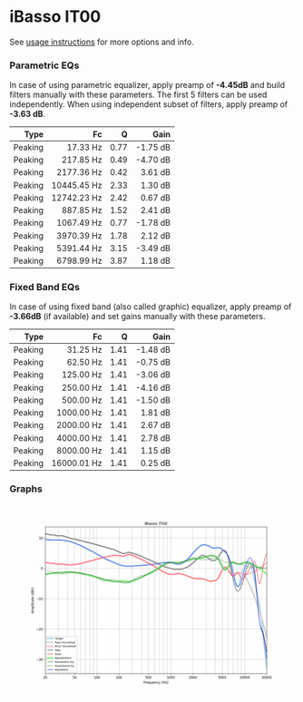 # iBasso IT00
See [usage instructions](https://github.com/jaakkopasanen/AutoEq#usage) for more options and info.

### Parametric EQs
In case of using parametric equalizer, apply preamp of **-4.45dB** and build filters manually
with these parameters. The first 5 filters can be used independently.
When using independent subset of filters, apply preamp of **-3.63 dB**.

| Type    | Fc          |    Q | Gain     |
|--------:|------------:|-----:|---------:|
| Peaking | 17.33 Hz    | 0.77 | -1.75 dB |
| Peaking | 217.85 Hz   | 0.49 | -4.70 dB |
| Peaking | 2177.36 Hz  | 0.42 | 3.61 dB  |
| Peaking | 10445.45 Hz | 2.33 | 1.30 dB  |
| Peaking | 12742.23 Hz | 2.42 | 0.67 dB  |
| Peaking | 887.85 Hz   | 1.52 | 2.41 dB  |
| Peaking | 1067.49 Hz  | 0.77 | -1.78 dB |
| Peaking | 3970.39 Hz  | 1.78 | 2.12 dB  |
| Peaking | 5391.44 Hz  | 3.15 | -3.49 dB |
| Peaking | 6798.99 Hz  | 3.87 | 1.18 dB  |

### Fixed Band EQs
In case of using fixed band (also called graphic) equalizer, apply preamp of **-3.66dB**
(if available) and set gains manually with these parameters.

| Type    | Fc          |    Q | Gain     |
|--------:|------------:|-----:|---------:|
| Peaking | 31.25 Hz    | 1.41 | -1.48 dB |
| Peaking | 62.50 Hz    | 1.41 | -0.75 dB |
| Peaking | 125.00 Hz   | 1.41 | -3.06 dB |
| Peaking | 250.00 Hz   | 1.41 | -4.16 dB |
| Peaking | 500.00 Hz   | 1.41 | -1.50 dB |
| Peaking | 1000.00 Hz  | 1.41 | 1.81 dB  |
| Peaking | 2000.00 Hz  | 1.41 | 2.67 dB  |
| Peaking | 4000.00 Hz  | 1.41 | 2.78 dB  |
| Peaking | 8000.00 Hz  | 1.41 | 1.15 dB  |
| Peaking | 16000.01 Hz | 1.41 | 0.25 dB  |

### Graphs
![](./iBasso%20IT00.png)